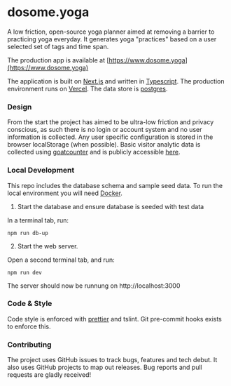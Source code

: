 # dosome.yoga

A low friction, open-source yoga planner aimed at removing a barrier to practicing yoga everyday. It generates yoga "practices" based on a user selected set of tags and time span.

The production app is available at [https://www.dosome.yoga](https://www.dosome.yoga)

The application is built on [Next.js](https://nextjs.org/) and written in [Typescript](https://www.typescriptlang.org/). The production environment runs on [Vercel](https://vercel.com). The data store is [postgres](https://www.postgresql.org/docs/).

### Design

From the start the project has aimed to be ultra-low friction and privacy conscious, as such there is no login or account system and no user information is collected. Any user specific configuration is stored in the browser localStorage (when possible). Basic visitor analytic data is collected using [goatcounter](https://www.goatcounter.com/) and is publicly accessible [here](https://dosomeyoga10.goatcounter.com/).

### Local Development

This repo includes the database schema and sample seed data. To run the local environment you will need [Docker](https://www.docker.com/get-started).

1. Start the database and ensure database is seeded with test data

In a terminal tab, run:

```
npm run db-up
```

2. Start the web server.

Open a second terminal tab, and run:

```
npm run dev
```

The server should now be runnung on http://localhost:3000

### Code & Style

Code style is enforced with [prettier](https://prettier.io/) and tslint. Git pre-commit hooks exists to enforce this.

### Contributing

The project uses GitHub issues to track bugs, features and tech debut. It also uses GitHub projects to map out releases. Bug reports and pull requests are gladly received!
